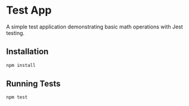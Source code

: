# Test App

A simple test application demonstrating basic math operations with Jest testing.

## Installation

```bash
npm install
```

## Running Tests

```bash
npm test
```